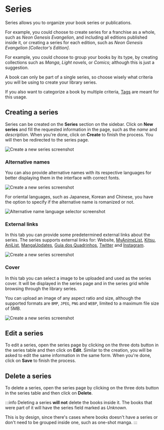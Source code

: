 # Series

Series allows you to organize your book series or publications.

For example, you could choose to create series for a franchise as a whole,
such as _Neon Genesis Evangelion_, and including all editions published
inside it, or creating a series for each edition, such as
_Neon Genesis Evangelion [Collector's Edition]_.

For example, you could choose to group your books by its type, by creating
collections such as _Manga_, _Light novels_, or _Comics_; although
this is just a suggestion.

A book can only be part of a single series, so choose wisely what criteria
you will be using to create your library series.

If you also want to categorize a book by multiple criteria, [Tags] are
meant for this usage.

[Tags]: /entities/tags

## Creating a series

Series can be created on the **Series** section on the sidebar.
Click on **New series** and fill the requested information in the
page, such as the _name_ and _description_. When you're done,
click on **Create** to finish the process. You will then be redirected
to the series page.

![Create a new series screenshot](/images/create-a-new-series-metadata.png "Series metadata tab.")

### Alternative names

You can also provide alternative names with its respective languages for
better displaying them in the interface with correct fonts.

![Create a new series screenshot](/images/create-a-new-series-alternative-names.png "Series alternative names tab.")

For oriental languages, such as Japanese, Korean and Chinese, you have the
option to specify if the alternative name is romanized or not.

![Alternative name language selector screenshot](/images/alternative-name-language-selector.png "Alternative name language selector.")


### External links

In this tab you can provide some predetermined external links about the
series. The series supports external links for: Website, [MyAnimeList],
[Kitsu], [AniList], [MangaUpdates], [Guia dos Quadrinhos], [Twitter]
and [Instagram].

![Create a new series screenshot](/images/create-a-new-series-external-links.png "Series external links tab.")

[MyAnimeList]: https://myanimelist.net
[Kitsu]: https://kitsu.io
[AniList]: https://anilist.co
[MangaUpdates]: https://mangaupdates.com
[Guia dos Quadrinhos]: http://guiadosquadrinhos.com
[Twitter]: https://twitter.com
[Instagram]: https://instagram.com

### Cover

In this tab you can select a image to be uploaded and used as the
series cover. It will be displayed in the series page and in the
series grid while browsing through the library series.

You can upload an image of any aspect ratio and size, although
the supported formats are `BMP`, `JPEG`, `PNG` and `WEBP`,
limited to a maximum file size of 5MB.

![Create a new series screenshot](/images/create-a-new-series-cover.png "Series cover tab.")

## Edit a series

To edit a series, open the series page by clicking on the three dots
button in the series table and then click on **Edit**. Similar to
the creation, you will be asked to edit the same information in
the same form. When you're done, click on **Save** to finish the process.

## Delete a series

To delete a series, open the series page by clicking on the three
dots button in the series table and then click on **Delete**.

:::info
Deleting a series **will not** delete the books inside it. The books
that were part of it will have the series field marked as _Unknown_.

This is by design, since there's cases where books doesn't have a
series or don't need to be grouped inside one, such as one-shot manga.
:::

